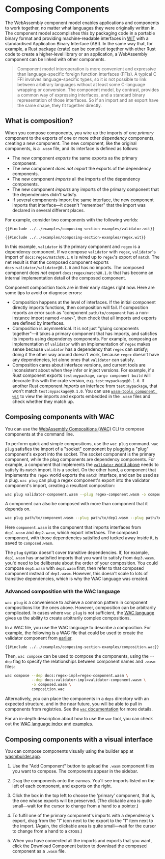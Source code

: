 # Composing Components

The WebAssembly component model enables applications and components to work together,
no matter what languages they were originally written in.
The component model accomplishes this by packaging code in a portable binary format
and providing  machine-readable interfaces in [WIT](../design/wit.md)
with a standardised Application Binary Interface (ABI).
In the same way that, for example, a Rust package (crate) can be compiled together with other Rust code
to create a higher-level library or an application, a WebAssembly component can be linked with other components.

> Component model interoperation is more convenient and expressive than language-specific foreign function interfaces (FFIs).
> A typical C FFI involves language-specific types, so it is not possible to link between arbitrary languages
> without at least some C-language wrapping or conversion.
> The component model, by contrast, provides a common way of expressing interfaces,
> and a standard binary representation of those interfaces.
> So if an import and an export have the same shape, they fit together directly.

## What is composition?

When you compose components, you wire up the imports of one _primary_ component
to the exports of one or more other _dependency_ components, creating a new component.
The new component, like the original components, is a `.wasm` file, and its interface is defined as follows:

* The new component _exports_ the same exports as the primary component.
* The new component _does not export_ the exports of the dependency components.
* The new component _imports_ all the imports of the dependency components.
* The new component _imports_ any imports of the primary component
  that the dependencies didn't satisfy.
* If several components import the same interface,
  the new component imports that interface—it doesn't "remember"
  that the import was declared in several different places.

For example, consider two components with the following worlds:

```wit
{{#include ../../examples/composing-section-examples/validator.wit}}
```

```wit
{{#include ../../examples/composing-section-examples/regex.wit}}
```

In this example, `validator` is the primary component
and `regex` is a dependency component.
If we compose `validator` with `regex`, `validator`'s import of `docs:regex/match@0.1.0`
is wired up to `regex`'s export of `match`.
The net result is that the composed component exports `docs:validator/validator@0.1.0` and has no imports.
The composed component does _not_ export `docs:regex/match@0.1.0`: that has become an internal implementation detail of the composed component.

Component composition tools are in their early stages right now.
Here are some tips to avoid or diagnose errors:

* Composition happens at the level of interfaces.
  If the initial component directly imports functions, then composition will fail.
  If composition reports an error such as
  "component `path/to/component` has a non-instance import named `<name>`",
  then check that all imports and exports are defined by interfaces.
* Composition is asymmetrical. It is not just "gluing components together"—it takes a primary component
  that has imports, and satisfies its imports using dependency components.
  For example, composing an implementation of `validator` with an implementation of `regex` makes sense
  because `validator` has a dependency that `regex` can satisfy; doing it the other way around doesn't work,
  because `regex` doesn't have any dependencies, let alone ones that `validator` can satisfy.
* Composition cares about interface versions, and current tools are inconsistent about
  when they infer or inject versions.
  For example, if a Rust component exports `test:mypackage`,
  `cargo component build` will decorate this with the crate version, e.g. `test:mypackage@0.1.0`.
  If another Rust component _imports_ an interface from `test:mypackage`, that won't match `test:mypackage@0.1.0`.
  You can use [`wasm-tools component wit`](https://github.com/bytecodealliance/wasm-tools/tree/main/crates/wit-component)
  to view the imports and exports embedded in the `.wasm` files and check whether they match up.

## Composing components with WAC

You can use the [WebAssembly Compositions (WAC)](https://github.com/bytecodealliance/wac) CLI
to compose components at the command line.

To perform quick and simple compositions, use the `wac plug` command.
`wac plug` satisfies the import of a "socket" component by plugging a "plug" component's export into the socket.
The socket component is the primary component, while the plug components are dependency components.
For example, a component that implements the [`validator` world above](#what-is-composition)
needs to satisfy its `match` import. It is a socket.
On the other hand, a component that implements the `regex` world exports the `match` interface,
and can be used as a plug.
`wac plug` can plug a regex component's export into the validator component's import,
creating a resultant composition:

```sh
wac plug validator-component.wasm --plug regex-component.wasm -o composed.wasm
```

A component can also be composed with more than component that it depends on.

```sh
wac plug path/to/component.wasm --plug path/to/dep1.wasm --plug path/to/dep2.wasm -o composed.wasm
```

Here `component.wasm` is the component that imports interfaces from `dep1.wasm` and `dep2.wasm`,
which export interfaces.
The composed component, with those dependencies satisfied and tucked away inside it, is saved to `composed.wasm`.

The `plug` syntax doesn't cover transitive dependencies.
If, for example, `dep1.wasm` has unsatisfied imports that you want to satisfy from `dep3.wasm`,
you'd need to be deliberate about the order of your composition.
You could compose `dep1.wasm` with `dep3.wasm` first, then refer to that composed component instead of `dep1.wasm`.
However, this doesn't scale to lots of transitive dependencies, which is why the WAC language was created.

### Advanced composition with the WAC language

`wac plug` is a convenience to achieve a common pattern in component compositions like the ones above.
However, composition can be arbitrarily complicated.
In cases where `wac plug` is not sufficient, the [WAC language](https://github.com/bytecodealliance/wac/blob/main/LANGUAGE.md)
gives us the ability to create arbitrarily complex compositions.

In a WAC file, you use the WAC language to describe a composition.
For example, the following is a WAC file that could be used to create the validator component from [earlier](#what-is-composition).

```
{{#include ../../examples/composing-section-examples/composition.wac}}
```

Then, `wac compose` can be used to compose the components, using the `--dep` flag to specify
the relationships between component names and `.wasm` files:

```sh
wac compose --dep docs:regex-impl=regex-component.wasm \
            --dep docs:validator-impl=validator-component.wasm \
            -o composed.wasm \
            composition.wac
```

Alternatively, you can place the components in a `deps` directory with an expected structure,
and in the near future, you will be able to pull in components from registries.
See the [`wac` documentation](https://github.com/bytecodealliance/wac) for more details.

For an in-depth description about how to use the `wac` tool,
you can check out the [WAC language index](https://github.com/bytecodealliance/wac/blob/main/LANGUAGE.md)
and [examples](https://github.com/bytecodealliance/wac/tree/main/examples).

## Composing components with a visual interface

You can compose components visually using the builder app at [wasmbuilder.app](https://wasmbuilder.app/).

1. Use the "Add Component" button to upload the `.wasm` component files you want to compose.
   The components appear in the sidebar.

2. Drag the components onto the canvas.
   You'll see imports listed on the left of each component, and exports on the right.

3. Click the box in the top left to choose the 'primary' component, that is,
   the one whose exports will be preserved.
   (The clickable area is quite small—wait for the cursor to change from a hand to a pointer.)

4. To fulfil one of the primary component's imports with a dependency's export,
   drag from the "I" icon next to the export to the "I" item next to the import.
   (Again, the clickable area is quite small—wait for the cursor to change from a hand to a cross.)

5. When you have connected all the imports and exports that you want,
   click the Download Component button to download the composed component as a `.wasm` file.
